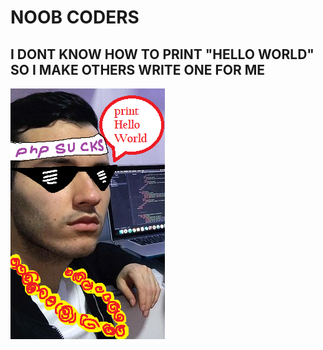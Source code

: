 # NOOB CODERS
## I DONT KNOW HOW TO PRINT "HELLO WORLD" SO I MAKE OTHERS WRITE ONE FOR ME
![](Untitled.png)
